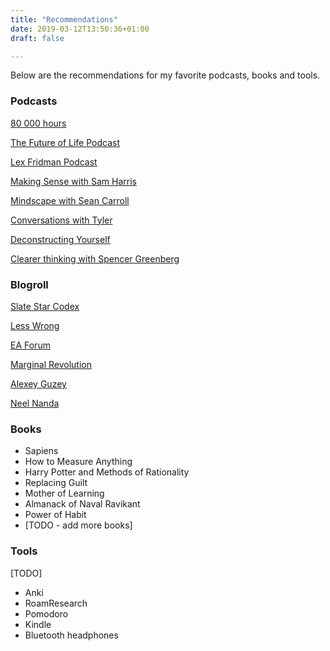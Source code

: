 ```yaml
---
title: "Recommendations"
date: 2019-03-12T13:50:36+01:00
draft: false

---
```


Below are the recommendations for my favorite podcasts, books and tools.

### Podcasts

[80 000 hours](https://80000hours.org/podcast/) 

[The Future of Life Podcast](https://futureoflife.org/the-future-of-life-podcast/) 

[Lex Fridman Podcast](https://lexfridman.com/ai/) 

[Making Sense with Sam Harris](https://samharris.org/podcast/) 

[Mindscape with Sean Carroll](https://www.preposterousuniverse.com/podcast/) 

[Conversations with Tyler](https://conversationswithtyler.com/) 

[Deconstructing Yourself](https://deconstructingyourself.com/) 

[Clearer thinking with Spencer Greenberg](https://clearerthinkingpodcast.com/)

### Blogroll

[Slate Star Codex](https://slatestarcodex.com/)

[Less Wrong](https://www.lesswrong.com/)

[EA Forum](https://forum.effectivealtruism.org/)

[Marginal Revolution](https://marginalrevolution.com/)

[Alexey Guzey](https://guzey.com/)

[Neel Nanda](https://www.neelnanda.io/)

### Books

- Sapiens
- How to Measure Anything
- Harry Potter and Methods of Rationality
- Replacing Guilt
- Mother of Learning
- Almanack of Naval Ravikant
- Power of Habit
- [TODO - add more books]

### Tools

[TODO]

- Anki
- RoamResearch
- Pomodoro
- Kindle
- Bluetooth headphones


